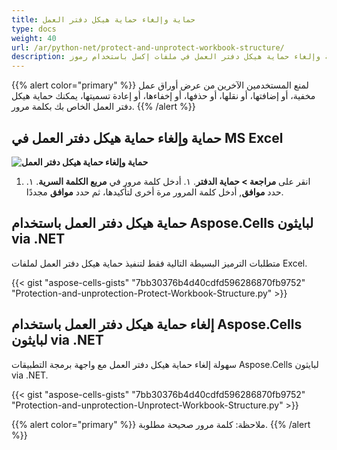 ```yaml
---
title: حماية وإلغاء حماية هيكل دفتر العمل
type: docs
weight: 40
url: /ar/python-net/protect-and-unprotect-workbook-structure/
description: حماية وإلغاء حماية هيكل دفتر العمل في ملفات إكسل باستخدام رموز CSharp.
---
```



{{% alert color="primary" %}}
لمنع المستخدمين الآخرين من عرض أوراق عمل مخفية، أو إضافتها، أو نقلها، أو حذفها، أو إخفاءها، أو إعادة تسميتها، يمكنك حماية هيكل دفتر العمل الخاص بك بكلمة مرور.
{{% /alert %}}


## **حماية وإلغاء حماية هيكل دفتر العمل في MS Excel**

**![حماية وإلغاء حماية هيكل دفتر العمل](protect-and-unprotect-workbook-structure.png)**

1. انقر على **مراجعة > حماية الدفتر**.
١. أدخل كلمة مرور في **مربع الكلمة السرية**.
١. حدد **موافق**, أدخل كلمة المرور مرة أخرى لتأكيدها، ثم حدد **موافق** مجددًا.


## **حماية هيكل دفتر العمل باستخدام Aspose.Cells لبايثون via .NET**
متطلبات الترميز البسيطة التالية فقط لتنفيذ حماية هيكل دفتر العمل لملفات Excel.

{{< gist "aspose-cells-gists" "7bb30376b4d40cdfd596286870fb9752" "Protection-and-unprotection-Protect-Workbook-Structure.py" >}}

## **إلغاء حماية هيكل دفتر العمل باستخدام Aspose.Cells لبايثون via .NET**
سهولة إلغاء حماية هيكل دفتر العمل مع واجهة برمجة التطبيقات Aspose.Cells لبايثون via .NET.

{{< gist "aspose-cells-gists" "7bb30376b4d40cdfd596286870fb9752" "Protection-and-unprotection-Unprotect-Workbook-Structure.py" >}}

{{% alert color="primary" %}}
ملاحظة: كلمة مرور صحيحة مطلوبة.
{{% /alert %}}

